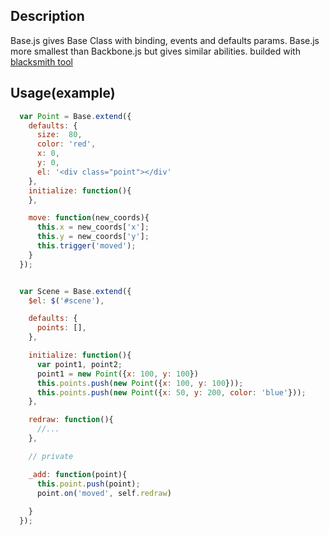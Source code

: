 ## Description
  Base.js gives Base Class with binding, events and defaults params.
  Base.js more smallest than Backbone.js but gives similar abilities.
  builded with [blacksmith tool](https://github.com/varlamoved/blacksmith)

## Usage(example)
```javascript
  var Point = Base.extend({
    defaults: {
      size:  80,
      color: 'red',
      x: 0,
      y: 0,
      el: '<div class="point"></div'
    },
    initialize: function(){
    },

    move: function(new_coords){
      this.x = new_coords['x'];
      this.y = new_coords['y'];
      this.trigger('moved');
    }
  });


  var Scene = Base.extend({
    $el: $('#scene'),

    defaults: {
      points: [],
    },

    initialize: function(){
      var point1, point2;
      point1 = new Point({x: 100, y: 100})
      this.points.push(new Point({x: 100, y: 100}));
      this.points.push(new Point({x: 50, y: 200, color: 'blue'}));
    },

    redraw: function(){
      //...
    },

    // private

    _add: function(point){
      this.point.push(point);
      point.on('moved', self.redraw)
    
    }
  });
```
